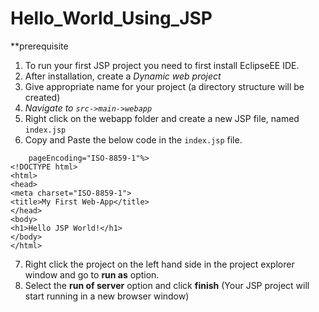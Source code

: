 # Hello_World_Using_JSP

**prerequisite

1. To run your first JSP project you need to first install EclipseEE IDE.
2. After installation, create a *Dynamic web project*
3. Give appropriate name for your project (a directory structure will be created)
4. *Navigate to `src->main->webapp`*
5. Right click on the webapp folder and create a new JSP file, named `index.jsp`
6. Copy and Paste the below code in the `index.jsp` file.

``` <%@ page language="java" contentType="text/html; charset=ISO-8859-1"
    pageEncoding="ISO-8859-1"%>
<!DOCTYPE html>
<html>
<head>
<meta charset="ISO-8859-1">
<title>My First Web-App</title>
</head>
<body>
<h1>Hello JSP World!</h1>
</body>
</html>
```

7. Right click the project on the left hand side in the project explorer window and go to **run as** option.
8. Select the **run of server** option and click **finish**
(Your JSP project will start running in a new browser window)
